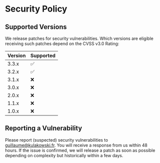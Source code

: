 # Security Policy

## Supported Versions

We release patches for security vulnerabilities. Which versions are eligible receiving such patches depend on the CVSS v3.0 Rating:

| Version | Supported          |
| ------- | ------------------ |
| 3.3.x   | :white_check_mark: |
| 3.2.x   | :white_check_mark: |
| 3.1.x   | :x:                |
| 3.0.x   | :x:                |
| 2.0.x   | :x:                |
| 1.1.x   | :x:                |
| 1.0.x   | :x:                |

## Reporting a Vulnerability

Please report (suspected) security vulnerabilities to <guillaume@kulakowski.fr>. You will receive a response from us within 48 hours. If the issue is confirmed, we will release a patch as soon as possible depending on complexity but historically within a few days.
